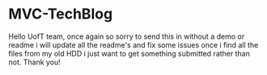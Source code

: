 # MVC-TechBlog

Hello UofT team, once again so sorry to send this in without a demo or readme i will update all the readme's and fix some issues once i find all the files from my old HDD i just want to get something submitted rather than not. Thank you!
